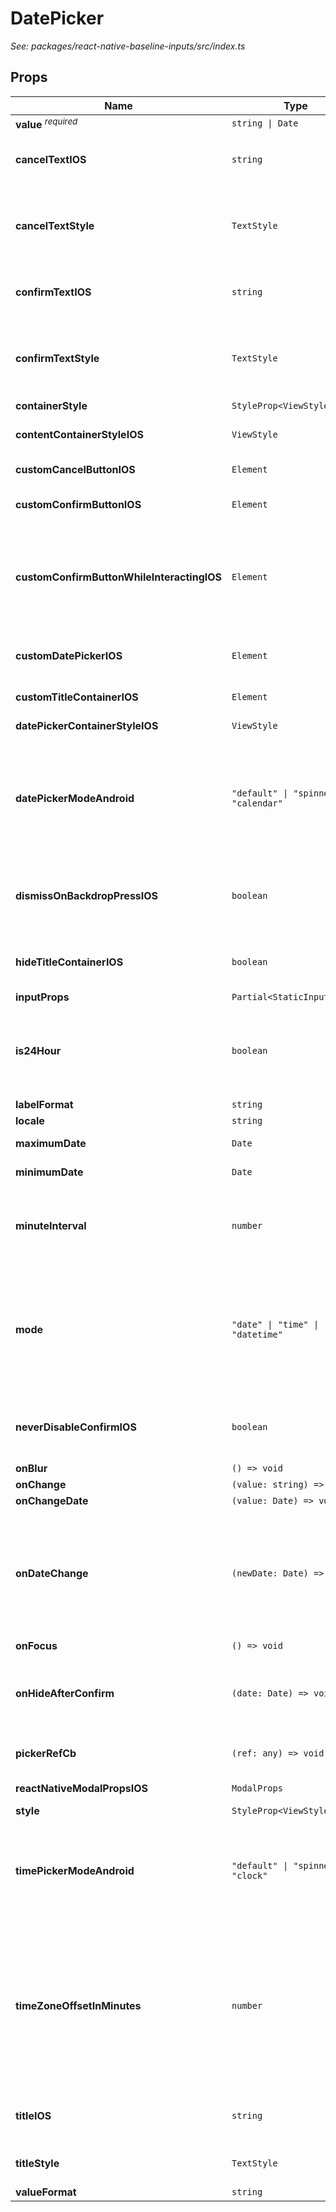 # DatePicker

*See: packages/react-native-baseline-inputs/src/index.ts*

## Props

| Name | Type | Description |
|------|------|-------------|
| <strong>value</strong> <sup><em>required</em></sup> | `string \| Date` |  |
| <strong>cancelTextIOS</strong> | `string` | The text on the cancel button on iOS<br><br>Default is 'Cancel' |
| <strong>cancelTextStyle</strong> | `TextStyle` | A custom style for cancelTextIOS (Default is 'Cancel')<br><br>Doesn't work with the customCancelButtonIOS |
| <strong>confirmTextIOS</strong> | `string` | The text on the confirm button on iOS<br><br>Default is 'Confirm' |
| <strong>confirmTextStyle</strong> | `TextStyle` | A custom style for the confirmTextIOS (Default is 'Confirm')<br><br>Doesn't work with the customConfirmButtonIOS |
| <strong>containerStyle</strong> | `StyleProp<ViewStyle>` |  |
| <strong>contentContainerStyleIOS</strong> | `ViewStyle` | The style of the ReactNativeModal container on iOS |
| <strong>customCancelButtonIOS</strong> | `Element` | A custom component for the cancel button on iOS |
| <strong>customConfirmButtonIOS</strong> | `Element` | A custom component for the confirm button on iOS |
| <strong>customConfirmButtonWhileInteractingIOS</strong> | `Element` | A custom component for the confirm button on iOS that will be shown while user interacting with the date picker<br><br>Doesn't work without customConfirmButtonIOS |
| <strong>customDatePickerIOS</strong> | `Element` | A custom component that will replace the default DatePicker on iOS |
| <strong>customTitleContainerIOS</strong> | `Element` | A custom component for the title container on iOS |
| <strong>datePickerContainerStyleIOS</strong> | `ViewStyle` | The style of the container on iOS |
| <strong>datePickerModeAndroid</strong> | `"default" \| "spinner" \| "calendar"` | Toggles the date mode on Android between spinner and calendar views<br><br>Default is 'default' which shows either spinner or calendar based on Android version |
| <strong>dismissOnBackdropPressIOS</strong> | `boolean` | Dismiss the date-picker/time-picker when pressing on the backdrop (on iOS)?<br><br>Default is true |
| <strong>hideTitleContainerIOS</strong> | `boolean` | Hide the title container on iOS<br><br>Default is false |
| <strong>inputProps</strong> | `Partial<StaticInputProps>` |  |
| <strong>is24Hour</strong> | `boolean` | Sets mode to 24 hour time<br>If false, the picker shows an AM/PM chooser on Android<br><br>Default is true |
| <strong>labelFormat</strong> | `string` |  |
| <strong>locale</strong> | `string` | The date picker locale. |
| <strong>maximumDate</strong> | `Date` | Maximum date the picker can go forward to |
| <strong>minimumDate</strong> | `Date` | Minimum date the picker can go back to |
| <strong>minuteInterval</strong> | `number` | enum(1, 2, 3, 4, 5, 6, 10, 12, 15, 20, 30)<br>The interval at which minutes can be selected.<br>@extends from DatePickerIOSProperties |
| <strong>mode</strong> | `"date" \| "time" \| "datetime"` | The mode of the picker<br><br>Available modes are:<br>date - Shows Datepicker<br>time - Shows Timepicker<br>datetime - Shows a combined Date and Time Picker<br><br>Default is 'date' |
| <strong>neverDisableConfirmIOS</strong> | `boolean` | Never disable the confirm button on iOS, even on fling (see #82)<br><br>Default is false |
| <strong>onBlur</strong> | `() => void` |  |
| <strong>onChange</strong> | `(value: string) => void` |  |
| <strong>onChangeDate</strong> | `(value: Date) => void` |  |
| <strong>onDateChange</strong> | `(newDate: Date) => void` | Date change handler.<br>This is called when the user changes the date or time in the UI.<br>The first and only argument is a Date object representing the new date and time.<br>@extends from DatePickerIOSProperties |
| <strong>onFocus</strong> | `() => void` |  |
| <strong>onHideAfterConfirm</strong> | `(date: Date) => void` | Called when the underlying modal finishes its' closing animation<br>after Confirm was pressed. |
| <strong>pickerRefCb</strong> | `(ref: any) => void` | Ref function for the React Native DatePickerIOS or a customDatePickerIOS |
| <strong>reactNativeModalPropsIOS</strong> | `ModalProps` | Props for ReactNativeModal |
| <strong>style</strong> | `StyleProp<ViewStyle>` |  |
| <strong>timePickerModeAndroid</strong> | `"default" \| "spinner" \| "clock"` | Toggles the time mode on Android between spinner and clock views<br><br>Default is 'default' which shows either spinner or clock based on Android version |
| <strong>timeZoneOffsetInMinutes</strong> | `number` | Timezone offset in minutes.<br>By default, the date picker will use the device's timezone. With this parameter, it is possible to force a certain timezone offset.<br>For instance, to show times in Pacific Standard Time, pass -7 * 60.<br>@extends from DatePickerIOSProperties |
| <strong>titleIOS</strong> | `string` | Title text for the Picker on iOS<br><br>Default is 'Pick a Date' |
| <strong>titleStyle</strong> | `TextStyle` | A custom style for the titleIOS (Default is 'Pick a Date') |
| <strong>valueFormat</strong> | `string` |  |
